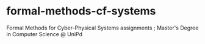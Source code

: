 # formal-methods-cf-systems
Formal Methods for Cyber-Physical Systems assignments ; Master's Degree in Computer Science @ UniPd
